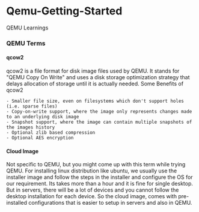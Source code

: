 # Qemu-Getting-Started
QEMU Learnings

### QEMU Terms

#### qcow2
qcow2 is a file format for disk image files used by QEMU. It stands for "QEMU Copy On Write" and uses a disk storage optimization strategy that delays allocation of storage until it is actually needed.
Some Benefits of qcow2 

    - Smaller file size, even on filesystems which don't support holes (i.e. sparse files)
    - Copy-on-write support, where the image only represents changes made to an underlying disk image
    - Snapshot support, where the image can contain multiple snapshots of the images history
    - Optional zlib based compression
    - Optional AES encryption

#### Cloud Image
Not specific to QEMU, but you might come up with this term while trying QEMU.
For installing linux distribution like ubuntu, we usually use the installer image and follow the steps in the installer and configure the OS for our requirement.
Its takes more than a hour and it is fine for single desktop. But in servers, there will be a lot of devices and you cannot follow the desktop installation for each device.
So the cloud image, comes with pre-installed configurations that is easier to setup in servers and also in QEMU.


